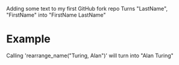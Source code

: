 
Adding some text to my first GitHub fork repo
Turns "LastName", "FirstName" into "FirstName LastName"

# Example
Calling 'rearrange_name("Turing, Alan")' will turn into "Alan Turing"
